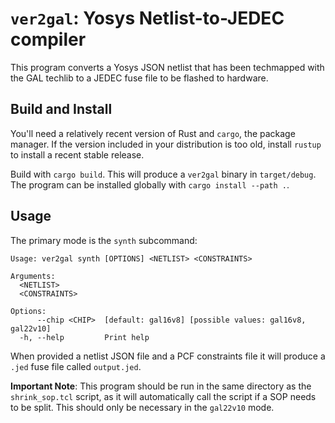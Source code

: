 # `ver2gal`: Yosys Netlist-to-JEDEC compiler

This program converts a Yosys JSON netlist that has been techmapped with the GAL techlib to a JEDEC fuse file to be flashed to hardware.

## Build and Install

You'll need a relatively recent version of Rust and `cargo`, the package manager. If the version included in your distribution is too old, install `rustup` to install
a recent stable release.

Build with `cargo build`. This will produce a `ver2gal` binary in `target/debug`. The program can be installed globally with `cargo install --path .`.

## Usage

The primary mode is the `synth` subcommand:
```
Usage: ver2gal synth [OPTIONS] <NETLIST> <CONSTRAINTS>

Arguments:
  <NETLIST>
  <CONSTRAINTS>

Options:
      --chip <CHIP>  [default: gal16v8] [possible values: gal16v8, gal22v10]
  -h, --help         Print help
```

When provided a netlist JSON file and a PCF constraints file it will produce a `.jed` fuse file called `output.jed`.

**Important Note**: This program should be run in the same directory as the `shrink_sop.tcl` script, as it will automatically call the script
if a SOP needs to be split. This should only be necessary in the `gal22v10` mode. 
